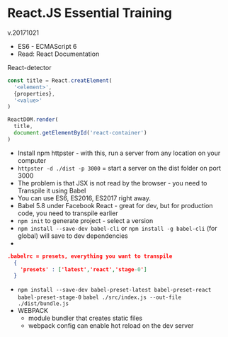 # React.JS Essential Training
v.20171021

* ES6 - ECMAScript 6
* Read: React Documentation

React-detector

```javascript
const title = React.creatElement(
  '<element>',
  {properties},
  '<value>'
)

ReactDOM.render(
  title,
  document.getElementById('react-container')
)
```

* Install npm httpster - with this, run a server from any location on your computer
* `httpster -d ./dist -p 3000` = start a server on the dist folder on port 3000
* The problem is that JSX is not read by the browser - you need to Transpile it using Babel
* You can use ES6, ES2016, ES2017 right away.
* Babel 5.8 under Facebook React - great for dev, but for production code, you need to transpile earlier
* `npm init` to generate project - select a version
* `npm install --save-dev babel-cli` or `npm install -g babel-cli` (for global) will save to dev dependencies
* 
```json
.babelrc = presets, everything you want to transpile
  {
    'presets' : ['latest','react','stage-0']
  }
```
* `npm install --save-dev babel-preset-latest babel-preset-react`
`babel-preset-stage-0`
`babel ./src/index.js --out-file ./dist/bundle.js`
* WEBPACK
  - module bundler that creates static files
  - webpack config can enable hot reload on the dev server